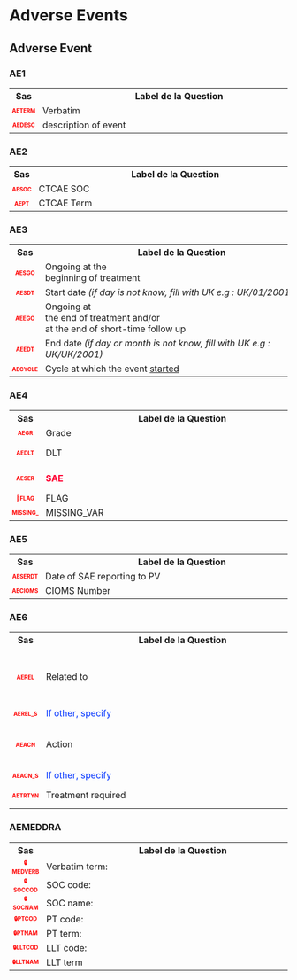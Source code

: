 # Adverse Events 
## Adverse Event 
### AE1 

<table style='width:100%;'>
<tr>
<th style='width:50px; text-align:center;'><strong>Sas</strong></th>
<th style='width:600px; text-align:center;'><strong>&nbsp;&nbsp;&nbsp;&nbsp;&nbsp;&nbsp;&nbsp;&nbsp;&nbsp;&nbsp;&nbsp;&nbsp;&nbsp;&nbsp;&nbsp;&nbsp;&nbsp;&nbsp;&nbsp;&nbsp;&nbsp;&nbsp;&nbsp;&nbsp;&nbsp;&nbsp;&nbsp;&nbsp;&nbsp;&nbsp;&nbsp;&nbsp;&nbsp;&nbsp;&nbsp;&nbsp;&nbsp;&nbsp;&nbsp;Label&nbsp;de&nbsp;la&nbsp;Question&nbsp;&nbsp;&nbsp;&nbsp;&nbsp;&nbsp;&nbsp;&nbsp;&nbsp;&nbsp;&nbsp;&nbsp;&nbsp;&nbsp;&nbsp;&nbsp;&nbsp;&nbsp;&nbsp;&nbsp;&nbsp;&nbsp;&nbsp;&nbsp;&nbsp;&nbsp;&nbsp;&nbsp;&nbsp;&nbsp;&nbsp;&nbsp;&nbsp;&nbsp;&nbsp;&nbsp;&nbsp;&nbsp;&nbsp;</strong></th>
<th style='width:300px; text-align:center;'><strong>&nbsp;&nbsp;&nbsp;&nbsp;&nbsp;&nbsp;&nbsp;&nbsp;Check&nbsp;&nbsp;&nbsp;&nbsp;&nbsp;&nbsp;&nbsp;&nbsp;</strong></th>
<th style='width:300px; text-align:center;'><strong>&nbsp;&nbsp;&nbsp;&nbsp;&nbsp;&nbsp;&nbsp;&nbsp;Réponses&nbsp;possibles&nbsp;&nbsp;&nbsp;&nbsp;&nbsp;&nbsp;&nbsp;&nbsp;</strong></th>
</tr>
<tr>
 <tr> 
<td style='width:50px; text-align:center; color:red; font-size: 10px;'> <b> AETERM </b></td> 
 <td style='width:600px; text-align:left;'> Verbatim</td>
 <td style='width:600px; text-align:left;'>   </td>
 <td style='width:300px; text-align:center;'> Char - 70 </td> 
 </tr>
 <tr> 
<td style='width:50px; text-align:center; color:red; font-size: 10px;'> <b> AEDESC </b></td> 
 <td style='width:600px; text-align:left;'> description of event</td>
 <td style='width:600px; text-align:left;'>   </td>
 <td style='width:300px; text-align:center;'> Char - 200 </td> 
 </tr>
</table>

### AE2 

<table style='width:100%;'>
<tr>
<th style='width:50px; text-align:center;'><strong>Sas</strong></th>
<th style='width:600px; text-align:center;'><strong>&nbsp;&nbsp;&nbsp;&nbsp;&nbsp;&nbsp;&nbsp;&nbsp;&nbsp;&nbsp;&nbsp;&nbsp;&nbsp;&nbsp;&nbsp;&nbsp;&nbsp;&nbsp;&nbsp;&nbsp;&nbsp;&nbsp;&nbsp;&nbsp;&nbsp;&nbsp;&nbsp;&nbsp;&nbsp;&nbsp;&nbsp;&nbsp;&nbsp;&nbsp;&nbsp;&nbsp;&nbsp;&nbsp;&nbsp;Label&nbsp;de&nbsp;la&nbsp;Question&nbsp;&nbsp;&nbsp;&nbsp;&nbsp;&nbsp;&nbsp;&nbsp;&nbsp;&nbsp;&nbsp;&nbsp;&nbsp;&nbsp;&nbsp;&nbsp;&nbsp;&nbsp;&nbsp;&nbsp;&nbsp;&nbsp;&nbsp;&nbsp;&nbsp;&nbsp;&nbsp;&nbsp;&nbsp;&nbsp;&nbsp;&nbsp;&nbsp;&nbsp;&nbsp;&nbsp;&nbsp;&nbsp;&nbsp;</strong></th>
<th style='width:300px; text-align:center;'><strong>&nbsp;&nbsp;&nbsp;&nbsp;&nbsp;&nbsp;&nbsp;&nbsp;Check&nbsp;&nbsp;&nbsp;&nbsp;&nbsp;&nbsp;&nbsp;&nbsp;</strong></th>
<th style='width:300px; text-align:center;'><strong>&nbsp;&nbsp;&nbsp;&nbsp;&nbsp;&nbsp;&nbsp;&nbsp;Réponses&nbsp;possibles&nbsp;&nbsp;&nbsp;&nbsp;&nbsp;&nbsp;&nbsp;&nbsp;</strong></th>
</tr>
<tr>
 <tr> 
<td style='width:50px; text-align:center; color:red; font-size: 10px;'> <b> AESOC </b></td> 
 <td style='width:600px; text-align:left;'> CTCAE SOC</td>
 <td style='width:600px; text-align:left;'>   </td>
 <td style='width:300px; text-align:center;'> 🔘 Radio boutton trop long </td> 
 </tr>
 <tr> 
<td style='width:50px; text-align:center; color:red; font-size: 10px;'> <b> AEPT </b></td> 
 <td style='width:600px; text-align:left;'> CTCAE Term</td>
 <td style='width:600px; text-align:left;'>  <details> <summary>1 EditCheck </summary><table><tr><td> Dynamic codelist filter:[Adverse Event.*][AE2.*][AEPT]</td> </tr><tr> <td> <pre><code class='javascript'>#Action Expression 
true; 
#data Expression 
if ([Adverse Event][AE2][AESOC] == 1) '1';
else if ([Adverse Event][AE2][AESOC] == 2) '2';
else if ([Adverse Event][AE2][AESOC] == 3) '3';
else if ([Adverse Event][AE2][AESOC] == 4) '4';
else if ([Adverse Event][AE2][AESOC] == 5) '5';
else if ([Adverse Event][AE2][AESOC] == 6) '6';
else if ([Adverse Event][AE2][AESOC] == 7) '7';
else if ([Adverse Event][AE2][AESOC] == 8) '8';
else if ([Adverse Event][AE2][AESOC] == 9) '9';
else if ([Adverse Event][AE2][AESOC] == 10) '10';
else if ([Adverse Event][AE2][AESOC] == 11) '11';
else if ([Adverse Event][AE2][AESOC] == 12) '12';
else if ([Adverse Event][AE2][AESOC] == 13) '13';
else if ([Adverse Event][AE2][AESOC] == 14) '14';
else if ([Adverse Event][AE2][AESOC] == 15) '15';
else if ([Adverse Event][AE2][AESOC] == 16) '16';
else if ([Adverse Event][AE2][AESOC] == 17) '17';
else if ([Adverse Event][AE2][AESOC] == 18) '18';
else if ([Adverse Event][AE2][AESOC] == 19) '19';
else if ([Adverse Event][AE2][AESOC] == 20) '20';
else if ([Adverse Event][AE2][AESOC] == 21) '21';
else if ([Adverse Event][AE2][AESOC] == 22) '22';
else if ([Adverse Event][AE2][AESOC] == 23) '23';
else if ([Adverse Event][AE2][AESOC] == 24) '24';
else if ([Adverse Event][AE2][AESOC] == 25) '25';
else if ([Adverse Event][AE2][AESOC] == 26) '26'; 
</code></pre> </td><td> </td> </tr></table></details> </td>
 <td style='width:300px; text-align:center;'> 🔘 Radio boutton trop long </td> 
 </tr>
</table>

### AE3 

<table style='width:100%;'>
<tr>
<th style='width:50px; text-align:center;'><strong>Sas</strong></th>
<th style='width:600px; text-align:center;'><strong>&nbsp;&nbsp;&nbsp;&nbsp;&nbsp;&nbsp;&nbsp;&nbsp;&nbsp;&nbsp;&nbsp;&nbsp;&nbsp;&nbsp;&nbsp;&nbsp;&nbsp;&nbsp;&nbsp;&nbsp;&nbsp;&nbsp;&nbsp;&nbsp;&nbsp;&nbsp;&nbsp;&nbsp;&nbsp;&nbsp;&nbsp;&nbsp;&nbsp;&nbsp;&nbsp;&nbsp;&nbsp;&nbsp;&nbsp;Label&nbsp;de&nbsp;la&nbsp;Question&nbsp;&nbsp;&nbsp;&nbsp;&nbsp;&nbsp;&nbsp;&nbsp;&nbsp;&nbsp;&nbsp;&nbsp;&nbsp;&nbsp;&nbsp;&nbsp;&nbsp;&nbsp;&nbsp;&nbsp;&nbsp;&nbsp;&nbsp;&nbsp;&nbsp;&nbsp;&nbsp;&nbsp;&nbsp;&nbsp;&nbsp;&nbsp;&nbsp;&nbsp;&nbsp;&nbsp;&nbsp;&nbsp;&nbsp;</strong></th>
<th style='width:300px; text-align:center;'><strong>&nbsp;&nbsp;&nbsp;&nbsp;&nbsp;&nbsp;&nbsp;&nbsp;Check&nbsp;&nbsp;&nbsp;&nbsp;&nbsp;&nbsp;&nbsp;&nbsp;</strong></th>
<th style='width:300px; text-align:center;'><strong>&nbsp;&nbsp;&nbsp;&nbsp;&nbsp;&nbsp;&nbsp;&nbsp;Réponses&nbsp;possibles&nbsp;&nbsp;&nbsp;&nbsp;&nbsp;&nbsp;&nbsp;&nbsp;</strong></th>
</tr>
<tr>
 <tr> 
<td style='width:50px; text-align:center; color:red; font-size: 10px;'> <b> AESGO </b></td> 
 <td style='width:600px; text-align:left;'> Ongoing  at the <br> beginning of treatment</td>
 <td style='width:600px; text-align:left;'>  <details> <summary>1 EditCheck </summary><table><tr><td> Enabled:[Adverse Event.*][AE3.*][AESGO]</td> </tr><tr> <td> <pre><code class='javascript'>#Action Expression 
isEmpty([Adverse Event][AE3][AESDT]); 
#data Expression 
 
</code></pre> </td><td> </td> </tr></table></details> </td>
 <td style='width:300px; text-align:center;'> Num - 100 </td> 
 </tr>
 <tr> 
<td style='width:50px; text-align:center; color:red; font-size: 10px;'> <b> AESDT </b></td> 
 <td style='width:600px; text-align:left;'> Start date <i>(if day is not know, fill with UK e.g : UK/01/2001)</i></td>
 <td style='width:600px; text-align:left;'>  <details> <summary>1 EditCheck </summary><table><tr><td> Enabled:[Adverse Event.*][AE3.*][AESDT]</td> </tr><tr> <td> <pre><code class='javascript'>#Action Expression 
[Adverse Event][AE3][AESGO] != '1'; 
#data Expression 
 
</code></pre> </td><td> </td> </tr></table></details> </td>
 <td style='width:300px; text-align:center;'> 📅 DD/MM/YYYY  </td> 
 </tr>
 <tr> 
<td style='width:50px; text-align:center; color:red; font-size: 10px;'> <b> AEEGO </b></td> 
 <td style='width:600px; text-align:left;'> Ongoing at <br>the end of treatment  and/or <br> at the end of short-time follow up</td>
 <td style='width:600px; text-align:left;'>  <details> <summary>1 EditCheck </summary><table><tr><td> Enabled:[Adverse Event.*][AE3.*][AEEGO]</td> </tr><tr> <td> <pre><code class='javascript'>#Action Expression 
isEmpty([Adverse Event][AE3][AEEDT]); 
#data Expression 
 
</code></pre> </td><td> </td> </tr></table></details> </td>
 <td style='width:300px; text-align:center;'> Num - 100 </td> 
 </tr>
 <tr> 
<td style='width:50px; text-align:center; color:red; font-size: 10px;'> <b> AEEDT </b></td> 
 <td style='width:600px; text-align:left;'> End date <i>(if day or month is not know, fill with UK e.g : UK/UK/2001)</i></td>
 <td style='width:600px; text-align:left;'>  <details> <summary>2 EditCheck </summary><table><tr><td> Valid:[Adverse Event.*][AE3.*][AEEDT]</td> </tr><tr> <td> <pre><code class='javascript'>#Action Expression 
isDate1LEDate2([Adverse Event][AE3][AESDT],[Adverse Event][AE3][AEEDT]); 
#data Expression 
 
</code></pre> </td><td> The toxicity end date has to be after the toxicity start date, please correct.</td> </tr><tr><td> Enabled:[Adverse Event.*][AE3.*][AEEDT]</td> </tr><tr> <td> <pre><code class='javascript'>#Action Expression 
[Adverse Event][AE3][AEEGO] != '1'; 
#data Expression 
 
</code></pre> </td><td> </td> </tr></table></details> </td>
 <td style='width:300px; text-align:center;'> 📅 DD/MM/YYYY  </td> 
 </tr>
 <tr> 
<td style='width:50px; text-align:center; color:red; font-size: 10px;'> <b> AECYCLE </b></td> 
 <td style='width:600px; text-align:left;'> Cycle at which the event <u>started</u></td>
 <td style='width:600px; text-align:left;'>  <details> <summary>1 EditCheck </summary><table><tr><td> Enabled:[Adverse Event.*][AE3.*][AECYCLE]</td> </tr><tr> <td> <pre><code class='javascript'>#Action Expression 
[Adverse Event][AE3][AESGO] != '1'; 
#data Expression 
 
</code></pre> </td><td> </td> </tr></table></details> </td>
 <td style='width:300px; text-align:center;'> Num - 2 </td> 
 </tr>
</table>

### AE4 

<table style='width:100%;'>
<tr>
<th style='width:50px; text-align:center;'><strong>Sas</strong></th>
<th style='width:600px; text-align:center;'><strong>&nbsp;&nbsp;&nbsp;&nbsp;&nbsp;&nbsp;&nbsp;&nbsp;&nbsp;&nbsp;&nbsp;&nbsp;&nbsp;&nbsp;&nbsp;&nbsp;&nbsp;&nbsp;&nbsp;&nbsp;&nbsp;&nbsp;&nbsp;&nbsp;&nbsp;&nbsp;&nbsp;&nbsp;&nbsp;&nbsp;&nbsp;&nbsp;&nbsp;&nbsp;&nbsp;&nbsp;&nbsp;&nbsp;&nbsp;Label&nbsp;de&nbsp;la&nbsp;Question&nbsp;&nbsp;&nbsp;&nbsp;&nbsp;&nbsp;&nbsp;&nbsp;&nbsp;&nbsp;&nbsp;&nbsp;&nbsp;&nbsp;&nbsp;&nbsp;&nbsp;&nbsp;&nbsp;&nbsp;&nbsp;&nbsp;&nbsp;&nbsp;&nbsp;&nbsp;&nbsp;&nbsp;&nbsp;&nbsp;&nbsp;&nbsp;&nbsp;&nbsp;&nbsp;&nbsp;&nbsp;&nbsp;&nbsp;</strong></th>
<th style='width:300px; text-align:center;'><strong>&nbsp;&nbsp;&nbsp;&nbsp;&nbsp;&nbsp;&nbsp;&nbsp;Check&nbsp;&nbsp;&nbsp;&nbsp;&nbsp;&nbsp;&nbsp;&nbsp;</strong></th>
<th style='width:300px; text-align:center;'><strong>&nbsp;&nbsp;&nbsp;&nbsp;&nbsp;&nbsp;&nbsp;&nbsp;Réponses&nbsp;possibles&nbsp;&nbsp;&nbsp;&nbsp;&nbsp;&nbsp;&nbsp;&nbsp;</strong></th>
</tr>
<tr>
 <tr> 
<td style='width:50px; text-align:center; color:red; font-size: 10px;'> <b> AEGR </b></td> 
 <td style='width:600px; text-align:left;'> Grade</td>
 <td style='width:600px; text-align:left;'>  <details> <summary>1 EditCheck </summary><table><tr><td> Valid:[AEGR]</td> </tr><tr> <td> <pre><code class='javascript'>#Action Expression 
[AEGR] > 0 && [AEGR] < 6; 
#data Expression 
 
</code></pre> </td><td> The grade should be between 1 and 5. Please correct.</td> </tr></table></details> </td>
 <td style='width:300px; text-align:center;'> Num - 1 </td> 
 </tr>
 <tr> 
<td style='width:50px; text-align:center; color:red; font-size: 10px;'> <b> AEDLT </b></td> 
 <td style='width:600px; text-align:left;'> DLT</td>
 <td style='width:600px; text-align:left;'>   </td>
 <td style='width:300px; text-align:center;'> 🔘 1 - <b>Yes</b> <br>🔘 0 - <b>No</b> <br> </td> 
 </tr>
 <tr> 
<td style='width:50px; text-align:center; color:red; font-size: 10px;'> <b> AESER </b></td> 
 <td style='width:600px; text-align:left;'> <b><font color="#ff0033">SAE</font></b></td>
 <td style='width:600px; text-align:left;'>   </td>
 <td style='width:300px; text-align:center;'> 🔘 1 - <b>Yes</b> <br>🔘 0 - <b>No</b> <br> </td> 
 </tr>
 <tr> 
<td style='width:50px; text-align:center; color:red; font-size: 10px;'> <b> 👻FLAG </b></td> 
 <td style='width:600px; text-align:left;'> FLAG</td>
 <td style='width:600px; text-align:left;'>  <details> <summary>1 EditCheck </summary><table><tr><td> Read Only:[Adverse Event.*][AE4.*][FLAG]</td> </tr><tr> <td> <pre><code class='javascript'>#Action Expression 
true; 
#data Expression 
'1' 
</code></pre> </td><td> </td> </tr></table></details> </td>
 <td style='width:300px; text-align:center;'> Char - 50 </td> 
 </tr>
 <tr> 
<td style='width:50px; text-align:center; color:red; font-size: 10px;'> <b> MISSING_ </b></td> 
 <td style='width:600px; text-align:left;'> MISSING_VAR</td>
 <td style='width:600px; text-align:left;'>   </td>
 <td style='width:300px; text-align:center;'> Num - 50 </td> 
 </tr>
</table>

### AE5 

<table style='width:100%;'>
<tr>
<th style='width:50px; text-align:center;'><strong>Sas</strong></th>
<th style='width:600px; text-align:center;'><strong>&nbsp;&nbsp;&nbsp;&nbsp;&nbsp;&nbsp;&nbsp;&nbsp;&nbsp;&nbsp;&nbsp;&nbsp;&nbsp;&nbsp;&nbsp;&nbsp;&nbsp;&nbsp;&nbsp;&nbsp;&nbsp;&nbsp;&nbsp;&nbsp;&nbsp;&nbsp;&nbsp;&nbsp;&nbsp;&nbsp;&nbsp;&nbsp;&nbsp;&nbsp;&nbsp;&nbsp;&nbsp;&nbsp;&nbsp;Label&nbsp;de&nbsp;la&nbsp;Question&nbsp;&nbsp;&nbsp;&nbsp;&nbsp;&nbsp;&nbsp;&nbsp;&nbsp;&nbsp;&nbsp;&nbsp;&nbsp;&nbsp;&nbsp;&nbsp;&nbsp;&nbsp;&nbsp;&nbsp;&nbsp;&nbsp;&nbsp;&nbsp;&nbsp;&nbsp;&nbsp;&nbsp;&nbsp;&nbsp;&nbsp;&nbsp;&nbsp;&nbsp;&nbsp;&nbsp;&nbsp;&nbsp;&nbsp;</strong></th>
<th style='width:300px; text-align:center;'><strong>&nbsp;&nbsp;&nbsp;&nbsp;&nbsp;&nbsp;&nbsp;&nbsp;Check&nbsp;&nbsp;&nbsp;&nbsp;&nbsp;&nbsp;&nbsp;&nbsp;</strong></th>
<th style='width:300px; text-align:center;'><strong>&nbsp;&nbsp;&nbsp;&nbsp;&nbsp;&nbsp;&nbsp;&nbsp;Réponses&nbsp;possibles&nbsp;&nbsp;&nbsp;&nbsp;&nbsp;&nbsp;&nbsp;&nbsp;</strong></th>
</tr>
<tr>
 <tr> 
<td style='width:50px; text-align:center; color:red; font-size: 10px;'> <b> AESERDT </b></td> 
 <td style='width:600px; text-align:left;'> Date of SAE reporting to PV</td>
 <td style='width:600px; text-align:left;'>   </td>
 <td style='width:300px; text-align:center;'> 📅 DD/MM/YYYY  </td> 
 </tr>
 <tr> 
<td style='width:50px; text-align:center; color:red; font-size: 10px;'> <b> AECIOMS </b></td> 
 <td style='width:600px; text-align:left;'> CIOMS Number</td>
 <td style='width:600px; text-align:left;'>  <details> <summary>1 EditCheck </summary><table><tr><td> Valid:[AECIOMS]</td> </tr><tr> <td> <pre><code class='javascript'>#Action Expression 
var cioms = [AECIOMS];
var lg = cioms.length;

lg == 9 || lg == 0; 
#data Expression 
 
</code></pre> </td><td> The CIOMS number must contain 9 digits. Please correct.</td> </tr></table></details> </td>
 <td style='width:300px; text-align:center;'> Char - 9 </td> 
 </tr>
</table>

### AE6 

<table style='width:100%;'>
<tr>
<th style='width:50px; text-align:center;'><strong>Sas</strong></th>
<th style='width:600px; text-align:center;'><strong>&nbsp;&nbsp;&nbsp;&nbsp;&nbsp;&nbsp;&nbsp;&nbsp;&nbsp;&nbsp;&nbsp;&nbsp;&nbsp;&nbsp;&nbsp;&nbsp;&nbsp;&nbsp;&nbsp;&nbsp;&nbsp;&nbsp;&nbsp;&nbsp;&nbsp;&nbsp;&nbsp;&nbsp;&nbsp;&nbsp;&nbsp;&nbsp;&nbsp;&nbsp;&nbsp;&nbsp;&nbsp;&nbsp;&nbsp;Label&nbsp;de&nbsp;la&nbsp;Question&nbsp;&nbsp;&nbsp;&nbsp;&nbsp;&nbsp;&nbsp;&nbsp;&nbsp;&nbsp;&nbsp;&nbsp;&nbsp;&nbsp;&nbsp;&nbsp;&nbsp;&nbsp;&nbsp;&nbsp;&nbsp;&nbsp;&nbsp;&nbsp;&nbsp;&nbsp;&nbsp;&nbsp;&nbsp;&nbsp;&nbsp;&nbsp;&nbsp;&nbsp;&nbsp;&nbsp;&nbsp;&nbsp;&nbsp;</strong></th>
<th style='width:300px; text-align:center;'><strong>&nbsp;&nbsp;&nbsp;&nbsp;&nbsp;&nbsp;&nbsp;&nbsp;Check&nbsp;&nbsp;&nbsp;&nbsp;&nbsp;&nbsp;&nbsp;&nbsp;</strong></th>
<th style='width:300px; text-align:center;'><strong>&nbsp;&nbsp;&nbsp;&nbsp;&nbsp;&nbsp;&nbsp;&nbsp;Réponses&nbsp;possibles&nbsp;&nbsp;&nbsp;&nbsp;&nbsp;&nbsp;&nbsp;&nbsp;</strong></th>
</tr>
<tr>
 <tr> 
<td style='width:50px; text-align:center; color:red; font-size: 10px;'> <b> AEREL </b></td> 
 <td style='width:600px; text-align:left;'> Related to</td>
 <td style='width:600px; text-align:left;'>   </td>
 <td style='width:300px; text-align:center;'> 🔘 1 - <b>Drug 1</b> <br>🔘 2 - <b>Drug 2</b> <br>🔘 3 - <b>Drug 3</b> <br>🔘 4 - <b>Cancer</b> <br>🔘 99 - <b>Other</b> <br> </td> 
 </tr>
 <tr> 
<td style='width:50px; text-align:center; color:red; font-size: 10px;'> <b> AEREL_S </b></td> 
 <td style='width:600px; text-align:left;'> <font color="#0033ff">If other, specify</font></td>
 <td style='width:600px; text-align:left;'>  <details> <summary>1 EditCheck </summary><table><tr><td> 5:[Adverse Event.*][AE6.*][AEREL_S]</td> </tr><tr> <td> <pre><code class='javascript'>#Action Expression 
[Adverse Event][AE6][AEREL] == '99'; 
#data Expression 
 
</code></pre> </td><td> This item is required.</td> </tr></table></details> </td>
 <td style='width:300px; text-align:center;'> Char - 50 </td> 
 </tr>
 <tr> 
<td style='width:50px; text-align:center; color:red; font-size: 10px;'> <b> AEACN </b></td> 
 <td style='width:600px; text-align:left;'> Action</td>
 <td style='width:600px; text-align:left;'>   </td>
 <td style='width:300px; text-align:center;'> 🔘 0 - <b>No action</b> <br>🔘 1 - <b>Action 1</b> <br>🔘 2 - <b>Action 2</b> <br>🔘 99 - <b>Other</b> <br> </td> 
 </tr>
 <tr> 
<td style='width:50px; text-align:center; color:red; font-size: 10px;'> <b> AEACN_S </b></td> 
 <td style='width:600px; text-align:left;'> <font color="#0033ff">If other, specify</font></td>
 <td style='width:600px; text-align:left;'>  <details> <summary>1 EditCheck </summary><table><tr><td> 5:[Adverse Event.*][AE6.*][AEACN_S]</td> </tr><tr> <td> <pre><code class='javascript'>#Action Expression 
[Adverse Event][AE6][AEACN] == '99'; 
#data Expression 
 
</code></pre> </td><td> This item is required.</td> </tr></table></details> </td>
 <td style='width:300px; text-align:center;'> Char - 50 </td> 
 </tr>
 <tr> 
<td style='width:50px; text-align:center; color:red; font-size: 10px;'> <b> AETRTYN </b></td> 
 <td style='width:600px; text-align:left;'> Treatment required</td>
 <td style='width:600px; text-align:left;'>   </td>
 <td style='width:300px; text-align:center;'> 🔘 1 - <b>Yes</b> <br>🔘 0 - <b>No</b> <br> </td> 
 </tr>
</table>

### AEMEDDRA 

<table style='width:100%;'>
<tr>
<th style='width:50px; text-align:center;'><strong>Sas</strong></th>
<th style='width:600px; text-align:center;'><strong>&nbsp;&nbsp;&nbsp;&nbsp;&nbsp;&nbsp;&nbsp;&nbsp;&nbsp;&nbsp;&nbsp;&nbsp;&nbsp;&nbsp;&nbsp;&nbsp;&nbsp;&nbsp;&nbsp;&nbsp;&nbsp;&nbsp;&nbsp;&nbsp;&nbsp;&nbsp;&nbsp;&nbsp;&nbsp;&nbsp;&nbsp;&nbsp;&nbsp;&nbsp;&nbsp;&nbsp;&nbsp;&nbsp;&nbsp;Label&nbsp;de&nbsp;la&nbsp;Question&nbsp;&nbsp;&nbsp;&nbsp;&nbsp;&nbsp;&nbsp;&nbsp;&nbsp;&nbsp;&nbsp;&nbsp;&nbsp;&nbsp;&nbsp;&nbsp;&nbsp;&nbsp;&nbsp;&nbsp;&nbsp;&nbsp;&nbsp;&nbsp;&nbsp;&nbsp;&nbsp;&nbsp;&nbsp;&nbsp;&nbsp;&nbsp;&nbsp;&nbsp;&nbsp;&nbsp;&nbsp;&nbsp;&nbsp;</strong></th>
<th style='width:300px; text-align:center;'><strong>&nbsp;&nbsp;&nbsp;&nbsp;&nbsp;&nbsp;&nbsp;&nbsp;Check&nbsp;&nbsp;&nbsp;&nbsp;&nbsp;&nbsp;&nbsp;&nbsp;</strong></th>
<th style='width:300px; text-align:center;'><strong>&nbsp;&nbsp;&nbsp;&nbsp;&nbsp;&nbsp;&nbsp;&nbsp;Réponses&nbsp;possibles&nbsp;&nbsp;&nbsp;&nbsp;&nbsp;&nbsp;&nbsp;&nbsp;</strong></th>
</tr>
<tr>
 <tr> 
<td style='width:50px; text-align:center; color:red; font-size: 10px;'> <b> 🔒MEDVERB </b></td> 
 <td style='width:600px; text-align:left;'> Verbatim term:</td>
 <td style='width:600px; text-align:left;'>   </td>
 <td style='width:300px; text-align:center;'> Char - 200 </td> 
 </tr>
 <tr> 
<td style='width:50px; text-align:center; color:red; font-size: 10px;'> <b> 🔒SOCCOD </b></td> 
 <td style='width:600px; text-align:left;'> SOC code:</td>
 <td style='width:600px; text-align:left;'>   </td>
 <td style='width:300px; text-align:center;'> Char - 200 </td> 
 </tr>
 <tr> 
<td style='width:50px; text-align:center; color:red; font-size: 10px;'> <b> 🔒SOCNAM </b></td> 
 <td style='width:600px; text-align:left;'> SOC name:</td>
 <td style='width:600px; text-align:left;'>   </td>
 <td style='width:300px; text-align:center;'> Char - 200 </td> 
 </tr>
 <tr> 
<td style='width:50px; text-align:center; color:red; font-size: 10px;'> <b> 🔒PTCOD </b></td> 
 <td style='width:600px; text-align:left;'> PT code:</td>
 <td style='width:600px; text-align:left;'>   </td>
 <td style='width:300px; text-align:center;'> Char - 200 </td> 
 </tr>
 <tr> 
<td style='width:50px; text-align:center; color:red; font-size: 10px;'> <b> 🔒PTNAM </b></td> 
 <td style='width:600px; text-align:left;'> PT term:</td>
 <td style='width:600px; text-align:left;'>   </td>
 <td style='width:300px; text-align:center;'> Char - 200 </td> 
 </tr>
 <tr> 
<td style='width:50px; text-align:center; color:red; font-size: 10px;'> <b> 🔒LLTCOD </b></td> 
 <td style='width:600px; text-align:left;'> LLT code:</td>
 <td style='width:600px; text-align:left;'>   </td>
 <td style='width:300px; text-align:center;'> Char - 200 </td> 
 </tr>
 <tr> 
<td style='width:50px; text-align:center; color:red; font-size: 10px;'> <b> 🔒LLTNAM </b></td> 
 <td style='width:600px; text-align:left;'> LLT term</td>
 <td style='width:600px; text-align:left;'>   </td>
 <td style='width:300px; text-align:center;'> Char - 200 </td> 
 </tr>
</table>

